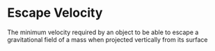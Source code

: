 # Escape Velocity
The minimum velocity required by an object to be able to escape a gravitational field of a mass when projected vertically from its surface